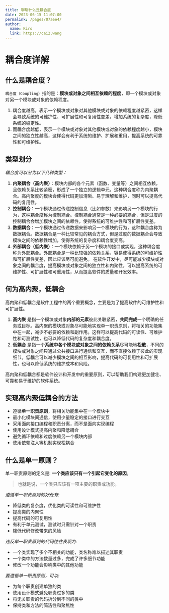 ```yaml
---
title: 聊聊什么是耦合度
date: 2023-06-15 11:07:00
permalink: /pages/07aee4/
author: 
  name: Kiro
  link: https://cai2.wang
---
```

# 耦合度详解

## 什么是耦合度？

`耦合度（Coupling）`指的是：**模块或对象之间相互依赖的程度**，即一个模块或对象对另一个模块或对象的依赖程度。

1. 耦合度越高，表示一个模块或对象对其他模块或对象的依赖程度越紧密，这样会导致系统的可维护性、可扩展性和可复用性变差，增加系统的复杂度，降低系统的稳定性。
2. 而耦合度越低，表示一个模块或对象对其他模块或对象的依赖程度越小，模块之间的独立性越高，这样会有利于系统的维护、扩展和重用，提高系统的可靠性和可维护性。 

## 类型划分

*耦合度可以分为以下几种类型：*

1. **内聚耦合（高内聚）**：模块内部的各个元素（函数、变量等）之间相互依赖，且依赖关系比较紧密，形成了一个独立的逻辑单元，这种耦合度称为内聚耦合。高内聚度的模块会使得代码更加清晰、易于理解和维护，同时可以提高代码的复用性。
2. **控制耦合**：一个模块通过传递控制信息（比如参数）来影响另一个模块的行为，这种耦合度称为控制耦合。控制耦合通常是一种必要的耦合，但是过度的控制耦合会增加模块之间的依赖性，使得系统的可维护性和可扩展性变差。
3. **数据耦合**：一个模块通过传递数据来影响另一个模块的行为，这种耦合度称为数据耦合。数据耦合是一种比较常见的耦合方式，但是过度的数据耦合会导致模块之间的依赖性增加，使得系统的复杂度和耦合度变高。
4. **外部耦合（低内聚）**：一个模块依赖于另一个模块的接口或实现，这种耦合度称为外部耦合。外部耦合是一种比较强的依赖关系，容易使得系统的可维护性和可扩展性变差，因此应该尽可能避免。 在软件开发中，尽可能减少模块或对象之间的耦合度，提高模块或对象之间的独立性和内聚性，可以提高系统的可维护性、可扩展性和可重用性，从而提高软件的质量和开发效率。

## 何为高内聚，低耦合

高内聚和低耦合是软件工程中的两个重要概念，主要是为了提高软件的可维护性和可扩展性。 

1. **高内聚** 是指一个模块或对象**内部的元素**彼此关联紧密，**共同完成**一个明确的任务或目标。高内聚的模块或对象尽可能地实现单一职责原则，将相关的功能集中在一起，减少不必要的依赖和副作用。这样可以提高代码的可读性、可维护性和可测试性，也可以降低代码的复杂度和耦合度。 
2. **低耦合** 是指一个**系统中各个模块或对象之间的依赖关系**尽可能地**松散**，不同的模块或对象之间只通过公共接口进行通信和交互，而不直接依赖于彼此的实现细节。低耦合可以减少模块之间的相互影响，提高代码的可复用性和可扩展性，也可以降低系统的维护成本和风险。 

高内聚和低耦合都是软件设计和开发中的重要原则，可以帮助我们构建更加健壮、可靠和易于维护的软件系统。

## 实现高内聚低耦合的方法

- 遵循**单一职责原则**，将相关功能集中在一个模块中
- 最小化模块间通信，使用少量稳定的接口进行交互
- 采用面向接口编程和职责分离，而不是面向实现编程
- 使用设计模式提高内聚和降低耦合
- 避免循环依赖和过度依赖另一个模块内部
- 使用依赖注入等机制实现松耦合

## 什么是单一原则？

单一职责原则的定义是: **一个类应该只有一个引起它变化的原因**。

> 也就是说，一个类只应该有一项主要的职责或功能。

*遵循单一职责原则的好处有:*

- 降低类的复杂度，优化类的可读性和可维护性
- 提高类的内聚性
- 提高代码的可复用性
- 有利于单元测试，测试时只需针对一个职责
- 降低代码修改带来的风险

*违反单一职责原则的代码往往表现为:*

- 一个类实现了多个不相关的功能，类名称难以描述其职责
- 一个类中的方法数量过多，完成了许多细节功能
- 修改一个功能会影响类中的其他功能

*要遵循单一职责原则，可以:*

- 为每个职责创建单独的类
- 使用设计模式避免职责过多的类
- 将无关职责的代码拆分到不同的类中
- 保持类和方法的简洁性和聚焦性
